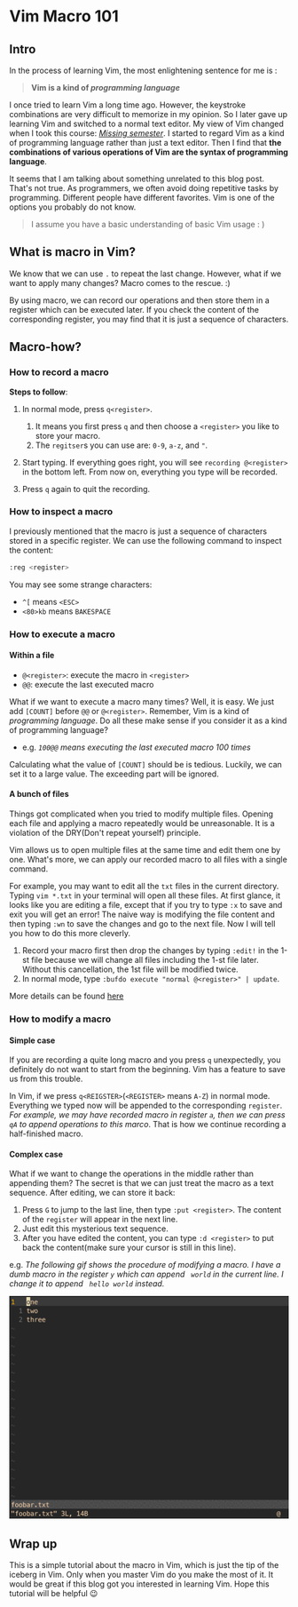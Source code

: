 # Vim Macro 101


## Intro

In the process of learning Vim, the most enlightening sentence for me is : 

> **Vim is a kind of *programming language***

I once tried to learn Vim a long time ago. However, the keystroke combinations are very difficult to memorize in my opinion. So I later gave up learning Vim and switched to a normal text editor. My view of Vim changed when I took this course: *[Missing semester](https://missing.csail.mit.edu/)*. I started to regard Vim as a kind of programming language rather than just a text editor. Then I find that **the combinations of various operations of Vim are the syntax of programming language**.

It seems that I am talking about something unrelated to this blog post. That's not true. As programmers, we often avoid doing repetitive tasks by programming. Different people have different favorites. Vim is one of the options you probably do not know.

> I assume you have a basic understanding of basic Vim usage  : )

## What is macro in Vim?

We know that we can use `.` to repeat the last change. However, what if we want to apply many changes? Macro comes to the rescue. :)

By using macro, we can record our operations and then store them in a register which can be executed later. If you check the content of the corresponding register, you may find that it is just a sequence of characters.

## Macro-how?

### How to record a macro

**Steps to follow**:

1. In normal mode, press `q<register>`.
   1. It means you first press `q` and then choose a `<register>` you like to store your macro.
   2. The `regitser`s you can use are: `0-9`, `a-z`, and `"`.

2. Start typing. If everything goes right, you will see `recording @<register>` in the bottom left. From now on, everything you type will be recorded.

3. Press `q` again to quit the recording.


### How to inspect a macro
I previously mentioned that the macro is just a sequence of characters stored in a specific register. We can use the following command to inspect the content:

```sh
:reg <register>
```

You may see some strange characters:

- `^[` means `<ESC>`
- `<80>kb` means `BAKESPACE`

### How to execute a macro
#### Within a file

- `@<register>`: execute the macro in `<register>`
- `@@`: execute the last executed macro

What if we want to execute a macro many times? Well, it is easy. We just add `[COUNT]` before `@@` or `@<register>`. Remember, Vim is a kind of *programming language*. Do all these make sense if you consider it as a kind of programming language?
  - e.g. *`100@@` means executing the last executed macro 100 times*

Calculating what the value of `[COUNT]` should be is tedious. Luckily, we can set it to a large value. The exceeding part will be ignored.

#### A bunch of files
Things got complicated when you tried to modify multiple files. Opening each file and applying a macro repeatedly would be unreasonable. It is a violation of the DRY(Don't repeat yourself) principle.

Vim allows us to open multiple files at the same time and edit them one by one. What's more, we can apply our recorded macro to all files with a single command.

For example, you may want to edit all the `txt` files in the current directory. Typing `vim *.txt` in your terminal will open all these files. At first glance, it looks like you are editing a file, except that if you try to type `:x` to save and exit you will get an error! The naive way is modifying the file content and then typing `:wn` to save the changes and go to the next file. Now I will tell you how to do this more cleverly.

1. Record your macro first then drop the changes by typing `:edit!` in the 1-st file because we will change all files including the 1-st file later. Without this cancellation, the 1st file will be modified twice.
2. In normal mode, type `:bufdo execute "normal @<register>" | update`.

More details can be found [here](https://vim.fandom.com/wiki/Run_a_command_in_multiple_buffers)


### How to modify a macro

#### Simple case

If you are recording a quite long macro and you press `q` unexpectedly, you definitely do not want to start from the beginning. Vim has a feature to save us from this trouble.

In Vim, if we press `q<REIGSTER>`(`<REGISTER>` means `A-Z`) in normal mode. Everything we typed now will be appended to the corresponding `register`. *For example, we may have recorded macro in register `a`, then we can press `qA` to append operations to this marco*. That is how we continue recording a half-finished macro.

#### Complex case

What if we want to change the operations in the middle rather than appending them? The secret is that we can just treat the macro as a text sequence. After editing, we can store it back:

1. Press `G` to jump to the last line, then type `:put <register>`. The content of the `register` will appear in the next line.
2. Just edit this mysterious text sequence.
3. After you have edited the content, you can type `:d <register>` to put back the content(make sure your cursor is still in this line).

e.g. *The following gif shows the procedure of modifying a macro. I have a dumb macro in the register `y` which can append ` world` in the current line. I change it to append ` hello world` instead.*

![](/img/modify_macro.gif)


## Wrap up
This is a simple tutorial about the macro in Vim, which is just the tip of the iceberg in Vim. Only when you master Vim do you make the most of it. It would be great if this blog got you interested in learning Vim. Hope this tutorial will be helpful 😉

